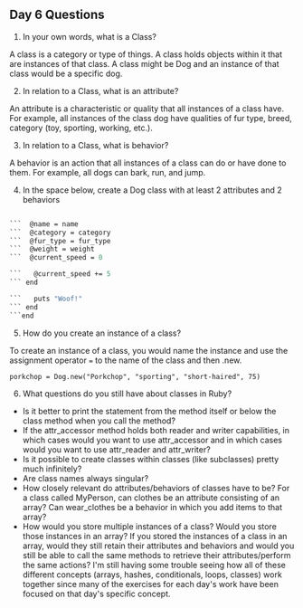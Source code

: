 ## Day 6 Questions

1. In your own words, what is a Class?

A class is a category or type of things. A class holds objects within it that are instances of that class. A class might be Dog and an instance of that class would be a specific dog.

2. In relation to a Class, what is an attribute?

An attribute is a characteristic or quality that all instances of a class have. For example, all instances of the class dog have qualities of fur type, breed, category (toy, sporting, working, etc.).

3. In relation to a Class, what is behavior?

A behavior is an action that all instances of a class can do or have done to them. For example, all dogs can bark, run, and jump.

4. In the space below, create a Dog class with at least 2 attributes and 2 behaviors

```class Dog
```
```def initialize(name, category, fur_type, weight)
```  @name = name
```  @category = category
```  @fur_type = fur_type
```  @weight = weight
```  @current_speed = 0
```
``` def run
```   @current_speed += 5
``` end
```
``` def bark
```   puts "Woof!"
``` end
```end
```

5. How do you create an instance of a class?

To create an instance of a class, you would name the instance and use the assignment operator `=` to the name of the class and then .new.

`porkchop = Dog.new("Porkchop", "sporting", "short-haired", 75)`

6. What questions do you still have about classes in Ruby?

- Is it better to print the statement from the method itself or below the class method when you call the method?
- If the attr_accessor method holds both reader and writer capabilities, in which cases would you want to use attr_accessor and in which cases would you want to use attr_reader and attr_writer?
- Is it possible to create classes within classes (like subclasses) pretty much infinitely?
- Are class names always singular?
- How closely relevant do attributes/behaviors of classes have to be? For a class called MyPerson, can clothes be an attribute consisting of an array? Can wear_clothes be a behavior in which you add items to that array?
- How would you store multiple instances of a class? Would you store those instances in an array? If you stored the instances of a class in an array, would they still retain their attributes and behaviors and would you still be able to call the same methods to retrieve their attributes/perform the same actions? I'm still having some trouble seeing how all of these different concepts (arrays, hashes, conditionals, loops, classes) work together since many of the exercises for each day's work have been focused on that day's specific concept.

